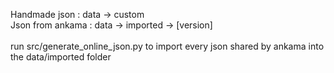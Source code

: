 Handmade json : data → custom<br>
Json from ankama : data → imported → [version]<br>
<br>
run src/generate_online_json.py to import every json shared by ankama into the data/imported folder
